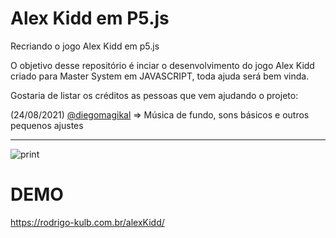 # Alex Kidd em P5.js
Recriando o jogo Alex Kidd em p5.js

O objetivo desse repositório é inciar o desenvolvimento do jogo Alex Kidd criado para Master System em JAVASCRIPT, toda ajuda será bem vinda.

Gostaria de listar os créditos as pessoas que vem ajudando o projeto:

(24/08/2021) [@diegomagikal](https://github.com/diegomagikal) => Música de fundo, sons básicos e outros pequenos ajustes
<hr>

![print](https://raw.githubusercontent.com/rodrigoKulb/alexKidd/master/src/img/Captura%20de%20tela%20de%202020-03-14%2021-53-21.png)


# DEMO
https://rodrigo-kulb.com.br/alexKidd/
